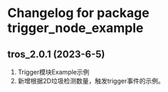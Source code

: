 # Changelog for package trigger_node_example

tros_2.0.1 (2023-6-5)
------------------
1. Trigger模块Example示例
2. 新增根据2D垃圾检测数量，触发trigger事件的示例。